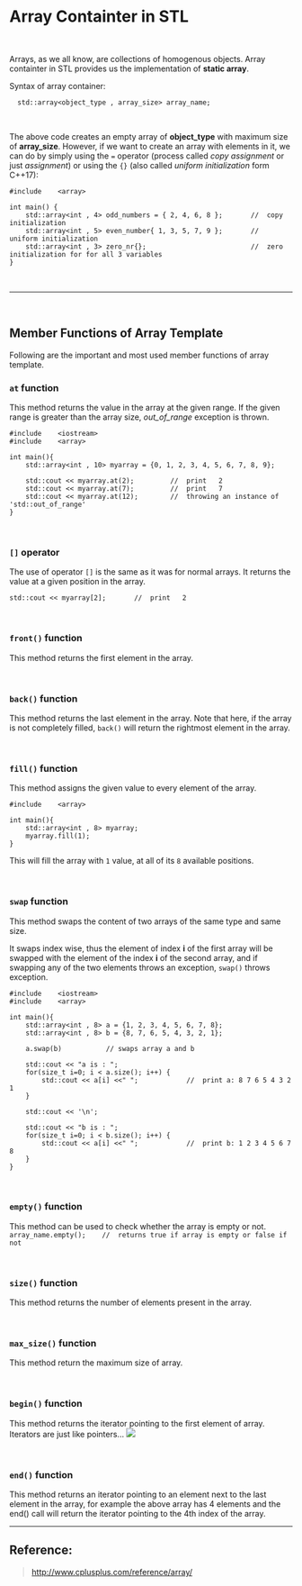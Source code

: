 #   Array Containter in STL

<br>

Arrays, as we all know, are collections of homogenous objects. 
Array containter in STL provides us the implementation of **static array**.

Syntax of array container:

`   std::array<object_type , array_size> array_name;  `

<br>

The above code creates an empty array of **object_type** with maximum size of **array_size**. However, if we want to create an array with elements in it, we can do by simply using the `=` operator (process called _copy assignment_ or just _assignment_) or using the `{}` (also called _uniform initialization_ form C++17):
```
#include    <array>
   
int main() {
    std::array<int , 4> odd_numbers = { 2, 4, 6, 8 };       //  copy initialization
    std::array<int , 5> even_number{ 1, 3, 5, 7, 9 };       //  uniform initialization 
    std::array<int , 3> zero_nr{};                          //  zero initialization for for all 3 variables
}
```
<br>

---

<br>

## Member Functions of Array Template

Following are the important and most used member functions of array template.

### `at` function
This method returns the value in the array at the given range. If the given range is greater than the array size, *out_of_range* exception is thrown.

```
#include    <iostream>
#include    <array>

int main(){
    std::array<int , 10> myarray = {0, 1, 2, 3, 4, 5, 6, 7, 8, 9};

    std::cout << myarray.at(2);         //  print   2
    std::cout << myarray.at(7);         //  print   7
    std::cout << myarray.at(12);        //  throwing an instance of 'std::out_of_range'
}
```

<br>

### `[]` operator
The use of operator `[]` is the same as it was for normal arrays. It returns the value at a given position in the array.

`std::cout << myarray[2];       //  print   2`

<br>

### `front()` function
This method returns the first element in the array.

<br>

### `back()` function
This method returns the last element in the array. Note that here, if the array is not completely filled, `back()` will return the rightmost element in the array.

<br>

### `fill()` function
This method assigns the given value to every element of the array.
```
#include    <array>

int main(){
    std::array<int , 8> myarray;
    myarray.fill(1);
}
```
This will fill the array with `1` value, at all of its `8` available positions.

<br>

### `swap` function
This method swaps the content of two arrays of the same type and same size.

It swaps index wise, thus the element of index **i** of the first array will be swapped with the element of the index **i** of the second array, and if swapping any of the two elements throws an exception, `swap()` throws exception.

```
#include    <iostream>
#include    <array>

int main(){
    std::array<int , 8> a = {1, 2, 3, 4, 5, 6, 7, 8};
    std::array<int , 8> b = {8, 7, 6, 5, 4, 3, 2, 1};
    
    a.swap(b)           // swaps array a and b
    
    std::cout << "a is : ";
    for(size_t i=0; i < a.size(); i++) {
        std::cout << a[i] <<" ";            //  print a: 8 7 6 5 4 3 2 1
    }

    std::cout << '\n';

    std::cout << "b is : ";
    for(size_t i=0; i < b.size(); i++) {
        std::cout << a[i] <<" ";            //  print b: 1 2 3 4 5 6 7 8 
    }
}
```
<br>

### `empty()` function
This method can be used to check whether the array is empty or not.
`array_name.empty();    //  returns true if array is empty or false if not`

<br>

### `size()` function
This method returns the number of elements present in the array.

<br>

### `max_size()` function
This method return the maximum size of array.

<br>

### `begin()` function
This method returns the iterator pointing to the first element of array. Iterators are just like pointers...
![](https://www.studytonight.com/cpp/stl/images/begin-end-array.png)

<br>

### `end()` function
This method returns an iterator pointing to an element next to the last element in the array, for example the above array has 4 elements and the end() call will return the iterator pointing to the 4th index of the array.

---

## Reference:
>   http://www.cplusplus.com/reference/array/